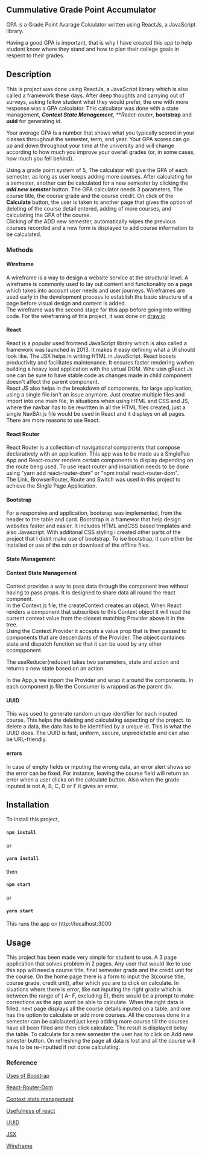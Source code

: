 ## Cummulative Grade Point Accumulator
GPA is a Grade Point Avarage Calculator written using ReactJs, a JavaScript library. 

Having a good GPA is important, that is why I have created this app to help student know where they stand and how to plan their college goals in respect to their grades.

## Description
This is project was done using ReactJs, a JavaScript library which is also called a framework these days. After deep thoughts and carrying out of surveys, asking fellow student what they would prefer, the one with more response was a GPA calculator. This calculator was done with a state management, ***Context State Management***, ***React-router*, **bootstrap** and **uuid** for generating id.  

Your average GPA is a number that shows what you typically scored in your classes throughout the semester, term, and year. Your GPA scores can go up and down throughout your time at the university and will change according to how much you improve your overall grades (or, in some cases, how much you fell behind).

Using a grade point system of 5, The calculator will give the GPA of each semester, as long as user keeps adding more courses. After calculating for a semester, another can be calculated for a new semester by clicking the ***add new semster*** button. The GPA calculator needs 3 parameters, The course title, the course grade and the course credit. On click of the **Calculate** button, the user is taken to another page that gives the option of deleting of the course detail entered, adding of more courses, and calculating the GPA of the course.  
Clicking of the ADD new semester, automatically wipes the previous courses recorded and a new form is displayed to add course information to be calculated.

### Methods

#### Wireframe
A wireframe is a way to design a website service at the structural level. A wireframe is commonly used to lay out content and functionality on a page which takes into account user needs and user journeys. Wireframes are used early in the development process to establish the basic structure of a page before visual design and content is added.  
The wireframe was the second stage for this app before going into writing code. For the wireframing of this project, it was done on [draw.io](https://app.diagrams.net/)


#### React
React is a popular used frontend JavaScript library which is also called a framework was launched in 2013. It makes it easy defining what a UI should look like. The JSX helps in writing HTML in JavaScript. React boosts productivity and facilitates maintenance. It ensures faster rendering wwhen building a heavy load application with the virtual DOM. Whe usin gReact Js one can be sure to have stable code as changes made in child component doesn't affect the parent component.  
React JS also helps in the breakdown of components, for large application, using a single file isn't an issue anymore. Just creatae multiple files and import into one main file, In situations when using HTML and CSS and JS, where the navbar has to be rewritten in all the HTML files created, just a single NavBAr.js file would be used in React and it displays on all pages. There are more reasons to use React.

#### React Router 
React Router is a collection of navigational components that compose declaratively with an application. This app was to be made as a SinglePae App and React-router renders certain components to display depending on the route  beng used. To use react router and insallation needs to be done using "yarn add react-router-dom" or "npm install react-router-dom".  
The Link, BrowserRouter, Route and Switch was used in this project to achieve the Single Page Application. 

#### Bootstrap 
For a responsive and application, bootsrap was implemented, from the header to the table and card. Bootstrap is a framewor that help design websites faster and easier. It includes HTML andCSS based trmplates and also Javascript. With additonal CSS styling i created other parts of the project that I didnt make use of bootstrap. To ise bootstrap, it can either be installed or use of the cdn or download of the offline files.

#### State Management

#### Context State Management
Context provides a way to pass data through the component tree without having to pass props. It is designed to share data all round the react compnent.    
In the Context.js file, the createContext creates an object. When React renders a component that subscribes to this Context object it will read the current context value from the closest matching Provider above it in the tree.  
Using the Context.Provider it accepts a value prop that is then passed to components that are descendants of the Provider. The object containes state and dispatch function so that it can be used by any other ccompponent.  

  
The useReducer(reducer) takes two parameters, state and action and returns a new state based on an action. 

In the App.js we import the Provider and wrap it around the components. In each component js file the Consumer is wrapped as the parent div.

#### UUID
This was used to generate random unique identifier for each inputed course. This helps the deleting and calculating aspecting of the project. to delete a data, the data has to be identifiied by a unique id. This is what the UUID does. The UUID is fast, uniform, secure, unpredictable and can also  be URL-friendly.

#### errors
In case of empty fields or inputing the wrong data, an error alert shows so the error can be fixed. For instance, leaving the course field will return an error when a user clicks on the calculate button. Also when the grade inputed is not A, B, C, D or F it gives an error.

## Installation
To install this project, 

#### `npm install`

or 

#### `yarn install`

then 

#### `npm start`

or

#### `yarn start`

This runs the app on http://localhost:3000

## Usage
This project has been made very simple for student to use. A 3 page application that solves problem in 2 pages. 
Any user that would like to use this app will need a course title, final semester grade and the credit unit for the course. On the home page there is a form to input the 3(course title, course grade, credit unit), after which you are to click on calculate. In siuations where there is error, like not inputing the right grade which is between the range of ( A- F, excluding E), there would be a prompt to make corrections as the app wont be able to calculate. When the right data is filled, next page displays all the course details inputed on a table, and one has the option to calculate or add more courses. All the courses done in a semester can be calclauted just keep adding more course till the courses have all been filled and then click calculate. The result is displayed beloy the table. 
To calculate for a new semester the user has to click on Add new smester button. On refreshing the page all data is lost and all the course will have to be re-inputted if not done calculating.

### Reference

[Uses of Boostrap](https://www.htmlgoodies.com/html5/markup/10-common-uses-of-bootstrap.html#:~:text=Bootstrap%20is%20a%20framework%20to,modals%2C%20image%20carousels%2C%20etc.&text=Here%20are%20some%20additional%20reasons,to%20phones%2C%20tablets%2C%20and%20desktops)

[React-Router-Dom](https://www.freecodecamp.org/news/react-router-in-5-minutes/)

[Context state management](https://reactjs.org/docs/context.html)

[Usefulness of react](https://da-14.com/blog/its-high-time-reactjs-ten-reasons-give-it-try)

[UUID](https://medium.com/javascript-in-plain-english/you-might-not-need-uuid-v4-for-generating-random-identifiers-89e8a28a7d77)

[JSX](https://reactjs.org/docs/introducing-jsx.html)

[Wireframe](https://www.experienceux.co.uk/faqs/what-is-wireframing/)